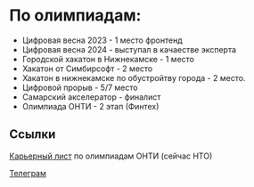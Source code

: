 # По олимпиадам: 
* Цифровая весна 2023 - 1 место фронтенд
* Цифровая весна 2024 - выступал в качаестве эксперта
* Городской хакатон в Нижнекамске - 1 место
* Хакатон от Симбирсофт - 2 место
* Хакатон в нижнекамске по обустройтву города - 2 место.
* Цифровой прорыв - 5/7 место
* Самарский акселератор - финалист
* Олимпиада ОНТИ - 2 этап (Финтех)



## Ссылки
[Карьерный лист](https://talent.kruzhok.org/user/127504)  по олимпиадам ОНТИ (сейчас НТО)

[Телеграм](https://t.me/rLukoyanov)
